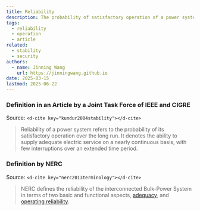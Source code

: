 ```yaml
---
title: Reliability
description: The probability of satisfactory operation of a power system over the long run.
tags:
  - reliability
  - operation
  - article
related:
  - stability
  - security
authors:
  - name: Jinning Wang
    url: https://jinningwang.github.io
date: 2025-03-15
lastmod: 2025-06-22
---
```


### Definition in an Article by a Joint Task Force of IEEE and CIGRE

Source: `<d-cite key="kundur2004stability"></d-cite>`

> Reliability of a power system refers to the probability of its satisfactory operation over the long run.
> It denotes the ability to supply adequate electric service on a nearly continuous basis, with few interruptions over an extended time period.

### Definition by NERC

Source: `<d-cite key="nerc2013terminology"></d-cite>`

> NERC defines the reliability of the interconnected Bulk-Power System in terms of two basic and functional aspects, [adequacy](/wiki/adequacy), and [operating reliability](/wiki/operating-reliability).
